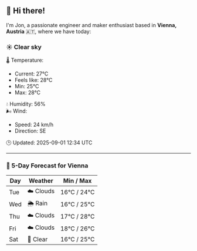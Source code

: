 ## 👋 Hi there!

I'm Jon, a passionate engineer and maker enthusiast based in **Vienna, Austria** 🇦🇹, where we have today:

### ☀️ Clear sky 

🌡️ Temperature: 
* Current: 27°C
* Feels like: 28°C
* Min: 25°C 
* Max: 28°C  

💧 Humidity: 56%  
🌬️ Wind: 
* Speed: 24 km/h 
* Direction: SE  

🕒 Updated: 2025-09-01 12:34 UTC

---

### 📅 5-Day Forecast for Vienna

| Day | Weather | Min / Max |
|-----|---------|------------|
| Tue | ☁️ Clouds | 16°C / 24°C |
| Wed | 🌦️ Rain | 16°C / 25°C |
| Thu | ☁️ Clouds | 17°C / 28°C |
| Fri | ☁️ Clouds | 18°C / 26°C |
| Sat | 🌙 Clear | 16°C / 25°C |

